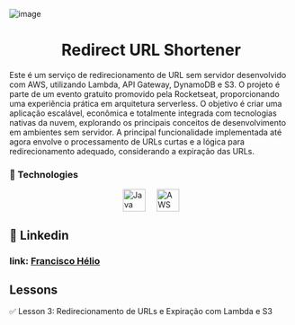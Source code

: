 ![image](https://github.com/user-attachments/assets/95773071-1750-403b-8445-8405e989da0b)

<h1 align="center">Redirect URL Shortener</h1>
<p>Este é um serviço de redirecionamento de URL sem servidor desenvolvido com AWS, utilizando Lambda, API Gateway, DynamoDB e S3. O projeto é parte de um evento gratuito promovido pela Rocketseat, proporcionando uma experiência prática em arquitetura serverless. O objetivo é criar uma aplicação escalável, econômica e totalmente integrada com tecnologias nativas da nuvem, explorando os principais conceitos de desenvolvimento em ambientes sem servidor. A principal funcionalidade implementada até agora envolve o processamento de URLs curtas e a lógica para redirecionamento adequado, considerando a expiração das URLs.</p>

### 🚀 Technologies
<div style="display: flex; justify-content: center; gap: 20px;">
  <img src="https://cdn.jsdelivr.net/gh/devicons/devicon/icons/java/java-original.svg" alt="Java" title="Java" width="40" height="40"/>
  <img src="https://cdn.jsdelivr.net/gh/devicons/devicon@latest/icons/amazonwebservices/amazonwebservices-original-wordmark.svg" alt="AWS" title="AWS" width="40" height="40" />
</div>

## 💼 Linkedin
### link: [Francisco Hélio](https://www.linkedin.com/in/francisco-helio/)

## Lessons

✅ Lesson 3: Redirecionamento de URLs e Expiração com Lambda e S3
